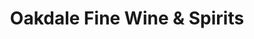 ---
title: "Oakdale Fine Wine & Spirits"
url: /catonsville/oakdale-fine-wine-und-spirits/
shop: Spirituosen
---